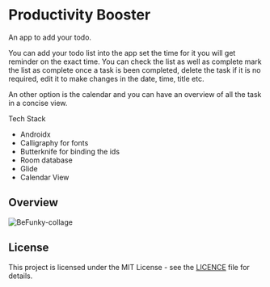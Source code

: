 # Productivity Booster
An app to add your todo. 

You can add your todo list into the app set the time for it you will get reminder on the exact time. You can check the list as well as complete mark the list as complete once a task is been completed, delete the task if it is no required, edit it to make changes in the date, time, title etc. 

An other option is the calendar and you can have an overview of all the task in a concise view.


Tech Stack
- Androidx
- Calligraphy for fonts
- Butterknife for binding the ids
- Room database
- Glide
- Calendar View

## Overview

![BeFunky-collage](https://user-images.githubusercontent.com/109771302/235226877-394c3599-b8c9-434a-a271-a79ced972290.jpg)

## License

This project is licensed under the MIT License - see the [LICENCE](LICENCE.txt) file for details.
